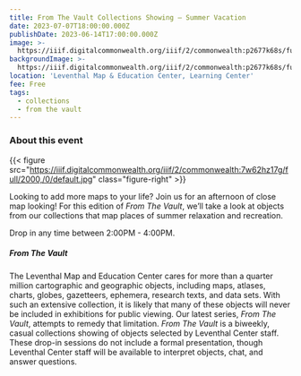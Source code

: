 ```yaml
---
title: From The Vault Collections Showing — Summer Vacation
date: 2023-07-07T18:00:00.000Z
publishDate: 2023-06-14T17:00:00.000Z
image: >-
  https://iiif.digitalcommonwealth.org/iiif/2/commonwealth:p2677k68s/full/2000,/0/default.jpg
backgroundImage: >-
  https://iiif.digitalcommonwealth.org/iiif/2/commonwealth:p2677k68s/full/2000,/0/default.jpg
location: 'Leventhal Map & Education Center, Learning Center'
fee: Free
tags:
  - collections
  - from the vault
---
```


### About this event

{{< figure src="https://iiif.digitalcommonwealth.org/iiif/2/commonwealth:7w62hz17g/full/2000,/0/default.jpg" class="figure-right" >}}

Looking to add more maps to your life? Join us for an afternoon of close map looking! For this edition of *From The Vault*, we’ll take a look at objects from our collections that map places of summer relaxation and recreation.

Drop in any time between 2:00PM - 4:00PM.

##### From The Vault

The Leventhal Map and Education Center cares for more than a quarter million cartographic and geographic objects, including maps, atlases, charts, globes, gazetteers, ephemera, research texts, and data sets. With such an extensive collection, it is likely that many of these objects will never be included in exhibitions for public viewing. Our latest series, *From The Vault*, attempts to remedy that limitation. *From The Vault* is a biweekly, casual collections showing of objects selected by Leventhal Center staff. These drop-in sessions do not include a formal presentation, though Leventhal Center staff will be available to interpret objects, chat, and answer questions.
